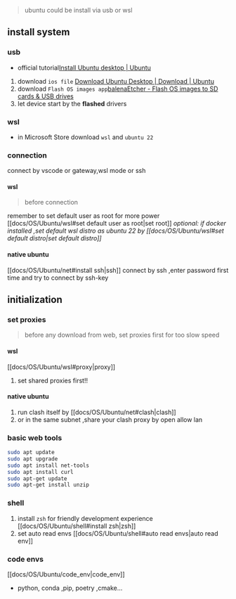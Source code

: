 > ubuntu could be install via usb or wsl 
## install system 
### usb
- official tutorial[Install Ubuntu desktop | Ubuntu](https://ubuntu.com/tutorials/install-ubuntu-desktop#1-overview)
1. download `ios file` [Download Ubuntu Desktop | Download | Ubuntu](https://ubuntu.com/download/desktop)
2. download `Flash OS images app`[balenaEtcher - Flash OS images to SD cards & USB drives](https://etcher.balena.io/)
3. let device start by the **flashed** drivers

### wsl 
- in Microsoft Store download `wsl` and `ubuntu 22`


### connection
connect by vscode or gateway,wsl mode or ssh
#### wsl 
> before connection 

remember to set default user as root for more power [[docs/OS/Ubuntu/wsl#set default user as root|set root]]
*optional: if docker installed ,set default wsl distro as ubuntu 22 by [[docs/OS/Ubuntu/wsl#set default distro|set default distro]]*

#### native ubuntu 
[[docs/OS/Ubuntu/net#install ssh|ssh]]
connect by ssh ,enter password first time and try to connect by ssh-key

## initialization 
### set  proxies 
> before any download from web, set proxies first for too slow speed
#### wsl 
[[docs/OS/Ubuntu/wsl#proxy|proxy]] 
1. set shared proxies first!!

#### native ubuntu
1. run clash itself by [[docs/OS/Ubuntu/net#clash|clash]]
2. or in the same subnet ,share your clash proxy by open allow lan

### basic web tools
```bash
sudo apt update
sudo apt upgrade
sudo apt install net-tools
sudo apt install curl
sudo apt-get update
sudo apt-get install unzip
```

### shell 

1. install `zsh` for friendly development experience [[docs/OS/Ubuntu/shell#install zsh|zsh]]
2. set auto read envs [[docs/OS/Ubuntu/shell#auto read envs|auto read env]]

### code envs
[[docs/OS/Ubuntu/code_env|code_env]]
- python, conda ,pip, poetry ,cmake...



